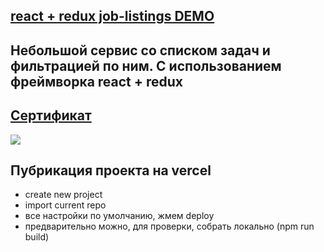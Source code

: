 ## [react + redux job-listings DEMO](https://react-job-listings-with-filtering.vercel.app/)

## Небольшой сервис со списком задач и фильтрацией по ним. С использованием фреймворка react + redux

## [Сертификат](https://www.udemy.com/certificate/UC-76e27f78-5f2a-48fe-8b32-c80bca3f9d89/)

![](https://github.com/maximmorenko/react-job-listings-with-filtering/blob/master/assets/screen.jpg)

## Пубрикация проекта на vercel
- create new project
- import current repo
- все настройки по умолчанию, жмем deploy
- предварительно можно, для проверки, собрать локально (npm run build)